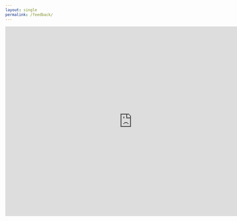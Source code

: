 ```yaml
---
layout: single
permalink: /feedback/
---
```


<iframe src="https://docs.google.com/forms/d/e/1FAIpQLSd7p8szdUGqWgLunFkCRiM9ZXxPhRy4gh6egfB-OpqH1bgFyQ/viewform?embedded=true" width="800" height="600" frameborder="0" marginheight="0" marginwidth="0">Chargement…</iframe>
